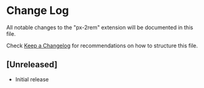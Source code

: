 # Change Log
All notable changes to the "px-2rem" extension will be documented in this file.

Check [Keep a Changelog](http://keepachangelog.com/) for recommendations on how to structure this file.

## [Unreleased]
- Initial release